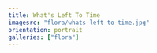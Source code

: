 ```yaml
---
title: What's Left To Time
imagesrc: "flora/whats-left-to-time.jpg"
orientation: portrait
galleries: ["flora"]
---
```

